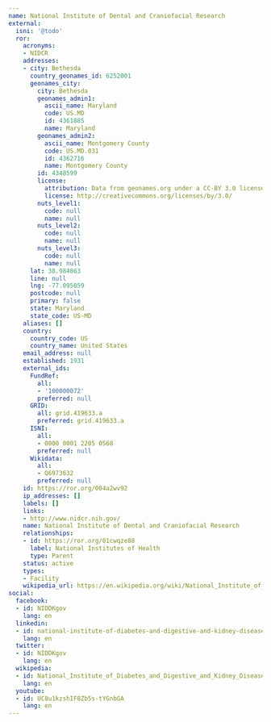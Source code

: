 ```yaml
---
name: National Institute of Dental and Craniofacial Research
external:
  isni: '@todo'
  ror:
    acronyms:
    - NIDCR
    addresses:
    - city: Bethesda
      country_geonames_id: 6252001
      geonames_city:
        city: Bethesda
        geonames_admin1:
          ascii_name: Maryland
          code: US.MD
          id: 4361885
          name: Maryland
        geonames_admin2:
          ascii_name: Montgomery County
          code: US.MD.031
          id: 4362716
          name: Montgomery County
        id: 4348599
        license:
          attribution: Data from geonames.org under a CC-BY 3.0 license
          license: http://creativecommons.org/licenses/by/3.0/
        nuts_level1:
          code: null
          name: null
        nuts_level2:
          code: null
          name: null
        nuts_level3:
          code: null
          name: null
      lat: 38.984863
      line: null
      lng: -77.095059
      postcode: null
      primary: false
      state: Maryland
      state_code: US-MD
    aliases: []
    country:
      country_code: US
      country_name: United States
    email_address: null
    established: 1931
    external_ids:
      FundRef:
        all:
        - '100000072'
        preferred: null
      GRID:
        all: grid.419633.a
        preferred: grid.419633.a
      ISNI:
        all:
        - 0000 0001 2205 0568
        preferred: null
      Wikidata:
        all:
        - Q6973632
        preferred: null
    id: https://ror.org/004a2wv92
    ip_addresses: []
    labels: []
    links:
    - http://www.nidcr.nih.gov/
    name: National Institute of Dental and Craniofacial Research
    relationships:
    - id: https://ror.org/01cwqze88
      label: National Institutes of Health
      type: Parent
    status: active
    types:
    - Facility
    wikipedia_url: https://en.wikipedia.org/wiki/National_Institute_of_Dental_and_Craniofacial_Research
social:
  facebook:
  - id: NIDDKgov
    lang: en
  linkedin:
  - id: national-institute-of-diabetes-and-digestive-and-kidney-diseases-niddk
    lang: en
  twitter:
  - id: NIDDKgov
    lang: en
  wikipedia:
  - id: National_Institute_of_Diabetes_and_Digestive_and_Kidney_Diseases
    lang: en
  youtube:
  - id: UC8u1kzshIF8Zb5s-tYGnbGA
    lang: en
---
```

